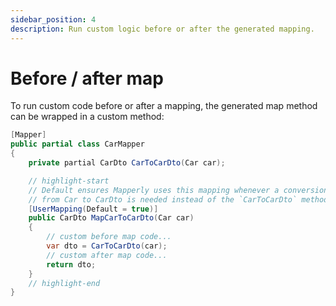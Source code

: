 ```yaml
---
sidebar_position: 4
description: Run custom logic before or after the generated mapping.
---
```


# Before / after map

To run custom code before or after a mapping, the generated map method can be wrapped in a custom method:

```csharp
[Mapper]
public partial class CarMapper
{
    private partial CarDto CarToCarDto(Car car);

    // highlight-start
    // Default ensures Mapperly uses this mapping whenever a conversion
    // from Car to CarDto is needed instead of the `CarToCarDto` method.
    [UserMapping(Default = true)]
    public CarDto MapCarToCarDto(Car car)
    {
        // custom before map code...
        var dto = CarToCarDto(car);
        // custom after map code...
        return dto;
    }
    // highlight-end
}
```
